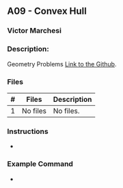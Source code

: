 ## A09 - Convex Hull
### Victor Marchesi
### Description:

Geometry Problems [Link to the Github](https://github.com/rugbyprof/4883-Programming_Techniques/tree/master/Assignments/10-A10).

### Files

|   #   | Files    | Description                      |
| :---: | -------- | -------------------------------- |
|   1   | No files | No files. |


### Instructions

- 


### Example Command

- 